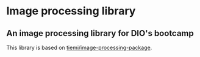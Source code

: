 # Image processing library

## An image processing library for DIO's bootcamp

This library is based on [tiemi/image-processing-package](https://github.com/tiemi/image-processing-package).

